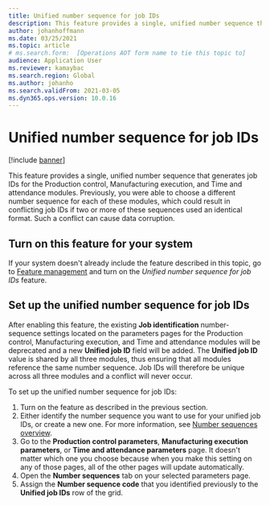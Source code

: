 ```yaml
---
title: Unified number sequence for job IDs
description: This feature provides a single, unified number sequence that generates job IDs for the Production control, Manufacturing execution, and Time and attendance modules.
author: johanhoffmann
ms.date: 03/25/2021
ms.topic: article
# ms.search.form:  [Operations AOT form name to tie this topic to]
audience: Application User
ms.reviewer: kamaybac
ms.search.region: Global
ms.author: johanho
ms.search.validFrom: 2021-03-05
ms.dyn365.ops.version: 10.0.16
---
```


# Unified number sequence for job IDs

[!include [banner](../includes/banner.md)]

This feature provides a single, unified number sequence that generates job IDs for the Production control, Manufacturing execution, and Time and attendance modules. Previously, you were able to choose a different number sequence for each of these modules, which could result in conflicting job IDs if two or more of these sequences used an identical format. Such a conflict can cause data corruption.

## Turn on this feature for your system

If your system doesn't already include the feature described in this topic, go to [Feature management](../../fin-ops-core/fin-ops/get-started/feature-management/feature-management-overview.md) and turn on the *Unified number sequence for job IDs* feature.

## Set up the unified number sequence for job IDs

After enabling this feature, the existing **Job identification** number-sequence settings located on the parameters pages for the Production control, Manufacturing execution, and Time and attendance modules will be deprecated and a new **Unified job ID** field will be added. The **Unified job ID** value is shared by all three modules, thus ensuring that all modules reference the same number sequence. Job IDs will therefore be unique across all three modules and a conflict will never occur.

To set up the unified number sequence for job IDs:

1. Turn on the feature as described in the previous section.
1. Either identify the number sequence you want to use for your unified job IDs, or create a new one. For more information, see [Number sequences overview](../../fin-ops-core/fin-ops/organization-administration/number-sequence-overview.md).
1. Go to the **Production control parameters**, **Manufacturing execution parameters**, or **Time and attendance parameters** page. It doesn't matter which one you choose because when you make this setting on any of those pages, all of the other pages will update automatically.
1. Open the **Number sequences** tab on your selected parameters page.
1. Assign the **Number sequence code** that you identified previously to the **Unified job IDs** row of the grid.
